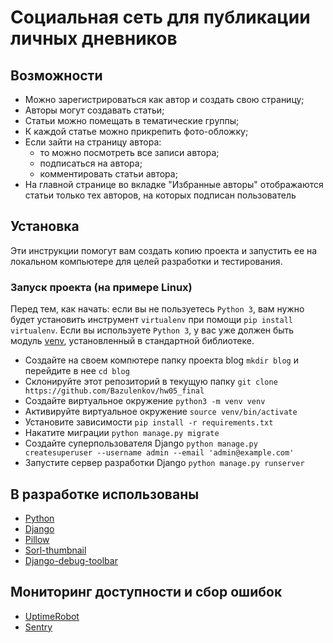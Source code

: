# Социальная сеть для публикации личных дневников

## Возможности
- Можно зарегистрироваться как автор и создать свою страницу;
- Авторы могут создавать статьи;
- Статьи можно помещать в тематические группы;
- К каждой статье можно прикрепить фото-обложку;
- Если зайти на страницу автора:
  - то можно посмотреть все записи автора;
  - подписаться на автора; 
  - комментировать статьи автора;
- На главной странице во вкладке "Избранные авторы" отображаются статьи только тех авторов, на которых подписан пользователь

## Установка
Эти инструкции помогут вам создать копию проекта и запустить ее на локальном компьютере для целей разработки и тестирования.

### Запуск проекта (на примере Linux)

Перед тем, как начать: если вы не пользуетесь `Python 3`, вам нужно будет установить инструмент `virtualenv` при помощи `pip install virtualenv`. 
Если вы используете `Python 3`, у вас уже должен быть модуль [venv](https://docs.python.org/3/library/venv.html), установленный в стандартной библиотеке.

- Создайте на своем компютере папку проекта blog `mkdir blog` и перейдите в нее `cd blog`
- Склонируйте этот репозиторий в текущую папку `git clone https://github.com/Bazulenkov/hw05_final`
- Создайте виртуальное окружение `python3 -m venv venv`
- Активируйте виртуальное окружение `source venv/bin/activate`
- Установите зависимости `pip install -r requirements.txt`
- Накатите миграции `python manage.py migrate`
- Создайте суперпользователя Django `python manage.py createsuperuser --username admin --email 'admin@example.com'`
- Запустите сервер разработки Django `python manage.py runserver`

## В разработке использованы

- [Python](https://www.python.org/)
- [Django](https://www.djangoproject.com/)
- [Pillow](https://pypi.org/project/Pillow/)
- [Sorl-thumbnail](https://pypi.org/project/sorl-thumbnail/)
- [Django-debug-toolbar](https://pypi.org/project/django-debug-toolbar/)


## Мониторинг доступности и сбор ошибок
- [UptimeRobot](https://uptimerobot.com)
- [Sentry](https://sentry.io/)

